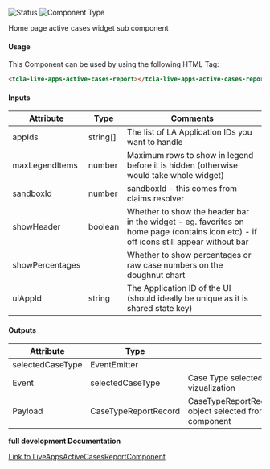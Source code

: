
![Status][auto] ![Component Type][minor] <!--Component Meta {"created_by":"Auto", "reviewed_by":"Auto", "last_modified_by":"Auto", "comment":"none"} Component Meta -->


<p>Home page active cases widget sub component</p>



#### Usage


This Component can be used by using the following HTML Tag:

```html
<tcla-live-apps-active-cases-report></tcla-live-apps-active-cases-report>
```

#### Inputs

Attribute | Type | Comments
--- | --- | ---
appIds | string[] | The list of LA Application IDs you want to handle
maxLegendItems | number | Maximum rows to show in legend before it is hidden (otherwise would take whole widget)
sandboxId | number | sandboxId - this comes from claims resolver
showHeader | boolean | Whether to show the header bar in the widget - eg. favorites on home page (contains icon etc) - if off icons still appear without bar
showPercentages |  | Whether to show percentages or raw case numbers on the doughnut chart
uiAppId | string | The Application ID of the UI (should ideally be unique as it is shared state key)

#### Outputs

Attribute | Type |   | Comments
--- | --- | --- | ---
selectedCaseType | EventEmitter<CaseTypeReportRecord> |   |  
  | Event |  selectedCaseType  |  Case Type selected in vizualization
  | Payload |  CaseTypeReportRecord  |  CaseTypeReportRecord object selected from component


<b>full development Documentation</b>

[Link to LiveAppsActiveCasesReportComponent](https://tibcosoftware.github.io/TCSTK-Libdocs/libdocs/tc-liveapps-lib/components/LiveAppsActiveCasesReportComponent.html)


[auto]: https://img.shields.io/badge/Status-auto%20generated-lightgrey.svg?style=flat "auto generated"

[manually]: https://img.shields.io/badge/Status-manually%20created-yellow.svg?style=flat "manually created"

[draft]: https://img.shields.io/badge/Status-draft-red.svg?style=flat "draft"

[review]: https://img.shields.io/badge/Status-need%20review-yellowgreen.svg?style=flat "need review"

[review done]: https://img.shields.io/badge/Status-review%20done-green.svg?style=flat "review done"

[finalized]: https://img.shields.io/badge/Status-finalized-brightgreen.svg?style=flat "finalized"

[top]: https://img.shields.io/badge/Component%20Type-Top-blue.svg?style=flat "top Component"

[major]: https://img.shields.io/badge/Component%20Type-major%20Component-blue.svg?style=flat "major Component"

[minor]: https://img.shields.io/badge/Component%20Type-minor%20Component-blue.svg?style=flat "minor Component"



